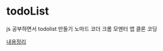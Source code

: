 # todoList
js 공부하면서 todolist 만들기
노마드 코더 크롬 모멘터 앱 클론 코딩

[내용정리](https://www.notion.so/JS-2b1e5a71fcf744db9e49186e7a402114)
